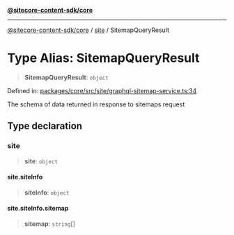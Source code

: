 [**@sitecore-content-sdk/core**](../../README.md)

***

[@sitecore-content-sdk/core](../../README.md) / [site](../README.md) / SitemapQueryResult

# Type Alias: SitemapQueryResult

> **SitemapQueryResult**: `object`

Defined in: [packages/core/src/site/graphql-sitemap-service.ts:34](https://github.com/Sitecore/xmc-jss-dev/blob/9249852e679f8a82eeff2dd39bb5b46c85431c25/packages/core/src/site/graphql-sitemap-service.ts#L34)

The schema of data returned in response to sitemaps request

## Type declaration

### site

> **site**: `object`

#### site.siteInfo

> **siteInfo**: `object`

#### site.siteInfo.sitemap

> **sitemap**: `string`[]
